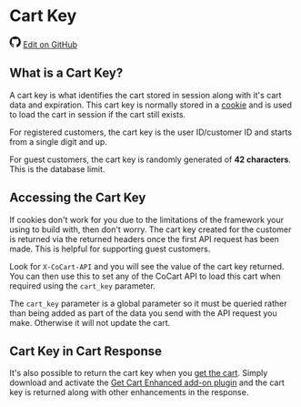 # Cart Key #

<img src="images/github.svg" width="20" height="20" alt="GitHub Mark Logo"> [Edit on GitHub](https://github.com/co-cart/co-cart-docs/blob/master/source/includes/cocart-v1/_cart_key.md)

## What is a Cart Key? ##

A cart key is what identifies the cart stored in session along with it's cart data and expiration. This cart key is normally stored in a [cookie](#cookie) and is used to load the cart in session if the cart still exists.

For registered customers, the cart key is the user ID/customer ID and starts from a single digit and up.

For guest customers, the cart key is randomly generated of <strong>42 characters</strong>. This is the database limit.

## Accessing the Cart Key ##

If cookies don't work for you due to the limitations of the framework your using to build with, then don't worry. The cart key created for the customer is returned via the returned headers once the first API request has been made. This is helpful for supporting guest customers.

Look for `X-CoCart-API` and you will see the value of the cart key returned. You can then use this to set any of the CoCart API to load this cart when required using the `cart_key` parameter.

<aside class="warning">
    The <code>cart_key</code> parameter is a global parameter so it must be queried rather than being added as part of the data you send with the API request you make. Otherwise it will not update the cart.
</aside>

## Cart Key in Cart Response ##

It's also possible to return the cart key when you [get the cart](#get-cart). Simply download and activate the [Get Cart Enhanced add-on plugin](#cocart-add-ons-get-cart-enhanced) and the cart key is returned along with other enhancements in the response.
